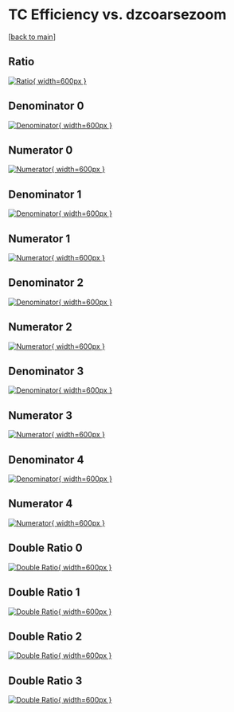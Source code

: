 # TC Efficiency vs. dzcoarsezoom

[[back to main](./)]



## Ratio

[![Ratio](../mtv/var/TC_xtr_0_-1_eff_dzcoarsezoom.png){ width=600px }](../mtv/var/TC_xtr_0_-1_eff_dzcoarsezoom.pdf)

## Denominator 0

[![Denominator](../mtv/den/TC_xtr_0_-1_eff_dzcoarsezoom_den0.png){ width=600px }](../mtv/den/TC_xtr_0_-1_eff_dzcoarsezoom_den0.pdf)

## Numerator 0

[![Numerator](../mtv/num/TC_xtr_0_-1_eff_dzcoarsezoom_num0.png){ width=600px }](../mtv/num/TC_xtr_0_-1_eff_dzcoarsezoom_num0.pdf)

## Denominator 1

[![Denominator](../mtv/den/TC_xtr_0_-1_eff_dzcoarsezoom_den1.png){ width=600px }](../mtv/den/TC_xtr_0_-1_eff_dzcoarsezoom_den1.pdf)

## Numerator 1

[![Numerator](../mtv/num/TC_xtr_0_-1_eff_dzcoarsezoom_num1.png){ width=600px }](../mtv/num/TC_xtr_0_-1_eff_dzcoarsezoom_num1.pdf)

## Denominator 2

[![Denominator](../mtv/den/TC_xtr_0_-1_eff_dzcoarsezoom_den2.png){ width=600px }](../mtv/den/TC_xtr_0_-1_eff_dzcoarsezoom_den2.pdf)

## Numerator 2

[![Numerator](../mtv/num/TC_xtr_0_-1_eff_dzcoarsezoom_num2.png){ width=600px }](../mtv/num/TC_xtr_0_-1_eff_dzcoarsezoom_num2.pdf)

## Denominator 3

[![Denominator](../mtv/den/TC_xtr_0_-1_eff_dzcoarsezoom_den3.png){ width=600px }](../mtv/den/TC_xtr_0_-1_eff_dzcoarsezoom_den3.pdf)

## Numerator 3

[![Numerator](../mtv/num/TC_xtr_0_-1_eff_dzcoarsezoom_num3.png){ width=600px }](../mtv/num/TC_xtr_0_-1_eff_dzcoarsezoom_num3.pdf)

## Denominator 4

[![Denominator](../mtv/den/TC_xtr_0_-1_eff_dzcoarsezoom_den4.png){ width=600px }](../mtv/den/TC_xtr_0_-1_eff_dzcoarsezoom_den4.pdf)

## Numerator 4

[![Numerator](../mtv/num/TC_xtr_0_-1_eff_dzcoarsezoom_num4.png){ width=600px }](../mtv/num/TC_xtr_0_-1_eff_dzcoarsezoom_num4.pdf)

## Double Ratio 0

[![Double Ratio](../mtv/ratio/TC_xtr_0_-1_eff_dzcoarsezoom_ratio0.png){ width=600px }](../mtv/ratio/TC_xtr_0_-1_eff_dzcoarsezoom_ratio0.pdf)

## Double Ratio 1

[![Double Ratio](../mtv/ratio/TC_xtr_0_-1_eff_dzcoarsezoom_ratio1.png){ width=600px }](../mtv/ratio/TC_xtr_0_-1_eff_dzcoarsezoom_ratio1.pdf)

## Double Ratio 2

[![Double Ratio](../mtv/ratio/TC_xtr_0_-1_eff_dzcoarsezoom_ratio2.png){ width=600px }](../mtv/ratio/TC_xtr_0_-1_eff_dzcoarsezoom_ratio2.pdf)

## Double Ratio 3

[![Double Ratio](../mtv/ratio/TC_xtr_0_-1_eff_dzcoarsezoom_ratio3.png){ width=600px }](../mtv/ratio/TC_xtr_0_-1_eff_dzcoarsezoom_ratio3.pdf)

